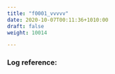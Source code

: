 ```yaml
---
title: "f0001_vvvvv"
date: 2020-10-07T00:11:36+1010:00
draft: false
weight: 10014

---
```


### Log reference: <no value>

```
